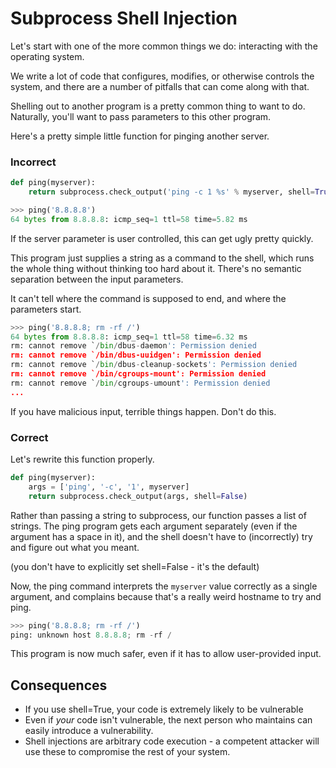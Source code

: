 Subprocess Shell Injection
==========================

Let's start with one of the more common things we do: interacting
with the operating system.

We write a lot of code that configures, modifies, or otherwise
controls the system, and there are a number of pitfalls that can come
along with that.

Shelling out to another program is a pretty common thing to want to
do. Naturally, you'll want to pass parameters to this other program.

Here's a pretty simple little function for pinging another server.

### Incorrect
```python
def ping(myserver):
    return subprocess.check_output('ping -c 1 %s' % myserver, shell=True)

>>> ping('8.8.8.8')
64 bytes from 8.8.8.8: icmp_seq=1 ttl=58 time=5.82 ms
```

If the server parameter is user controlled, this can get ugly pretty
quickly.

This program just supplies a string as a command to the shell, which
runs the whole thing without thinking too hard about it. There's no
semantic separation between the input parameters.

It can't tell where the command is supposed to end, and where the
parameters start.

```python
>>> ping('8.8.8.8; rm -rf /')
64 bytes from 8.8.8.8: icmp_seq=1 ttl=58 time=6.32 ms
rm: cannot remove `/bin/dbus-daemon': Permission denied
rm: cannot remove `/bin/dbus-uuidgen': Permission denied
rm: cannot remove `/bin/dbus-cleanup-sockets': Permission denied
rm: cannot remove `/bin/cgroups-mount': Permission denied
rm: cannot remove `/bin/cgroups-umount': Permission denied
...
```

If you have malicious input, terrible things happen. Don't do this.

### Correct
Let's rewrite this function properly.
```python
def ping(myserver):
    args = ['ping', '-c', '1', myserver]
    return subprocess.check_output(args, shell=False)
```

Rather than passing a string to subprocess, our function passes a list
of strings. The ping program gets each argument separately (even if
the argument has a space in it), and the shell doesn't have to
(incorrectly) try and figure out what you meant.

(you don't have to explicitly set shell=False - it's the default)

Now, the ping command interprets the `myserver` value correctly as a
single argument, and complains because that's a really weird hostname
to try and ping.

```python
>>> ping('8.8.8.8; rm -rf /')
ping: unknown host 8.8.8.8; rm -rf /
```

This program is now much safer, even if it has to allow user-provided input.

## Consequences

* If you use shell=True, your code is extremely likely to be vulnerable
* Even if *your* code isn't vulnerable, the next person who maintains
  can easily introduce a vulnerability.
* Shell injections are arbitrary code execution - a competent attacker
  will use these to compromise the rest of your system.